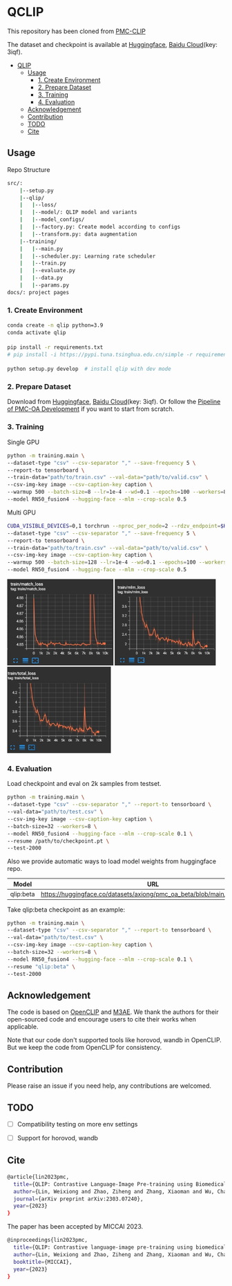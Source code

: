 # QCLIP

This repository has been cloned from [PMC-CLIP](https://github.com/WeixiongLin/PMC-CLIP)

The dataset and checkpoint is available at [Huggingface](https://huggingface.co/datasets/axiong/pmc-oa), [Baidu Cloud](https://pan.baidu.com/s/1mD51oOYbIOqDJSeiPNaCCg)(key: 3iqf).


- [QLIP](#QLIP)
  - [Usage](#usage)
    - [1. Create Environment](#1-create-environment)
    - [2. Prepare Dataset](#2-prepare-dataset)
    - [3. Training](#3-training)
    - [4. Evaluation](#4-evaluation)
  - [Acknowledgement](#acknowledgement)
  - [Contribution](#contribution)
  - [TODO](#todo)
  - [Cite](#cite)

## Usage

Repo Structure
```bash
src/:
    |--setup.py
    |--qlip/
    |   |--loss/
    |   |--model/: QLIP model and variants
    |   |--model_configs/
    |   |--factory.py: Create model according to configs
    |   |--transform.py: data augmentation
    |--training/
    |   |--main.py
    |   |--scheduler.py: Learning rate scheduler
    |   |--train.py
    |   |--evaluate.py
    |   |--data.py
    |   |--params.py
docs/: project pages
```

### 1. Create Environment

```bash
conda create -n qlip python=3.9
conda activate qlip

pip install -r requirements.txt
# pip install -i https://pypi.tuna.tsinghua.edu.cn/simple -r requirements.txt

python setup.py develop  # install qlip with dev mode
```

### 2. Prepare Dataset

Download from [Huggingface](https://huggingface.co/datasets/axiong/pmc-oa), [Baidu Cloud](https://pan.baidu.com/s/1mD51oOYbIOqDJSeiPNaCCg)(key: 3iqf).
Or follow the [Pipeline of PMC-OA Development](https://github.com/WeixiongLin/Build-PMC-OA) if you want to start from scratch.


### 3. Training

Single GPU
```bash
python -m training.main \
--dataset-type "csv" --csv-separator "," --save-frequency 5 \
--report-to tensorboard \
--train-data="path/to/train.csv" --val-data="path/to/valid.csv" \
--csv-img-key image --csv-caption-key caption \
--warmup 500 --batch-size=8 --lr=1e-4 --wd=0.1 --epochs=100 --workers=8 \
--model RN50_fusion4 --hugging-face --mlm --crop-scale 0.5
```

Multi GPU
```bash
CUDA_VISIBLE_DEVICES=0,1 torchrun --nproc_per_node=2 --rdzv_endpoint=$HOSTE_NODE_ADDR -m training.main \
--dataset-type "csv" --csv-separator "," --save-frequency 5 \
--report-to tensorboard \
--train-data="path/to/train.csv" --val-data="path/to/valid.csv" \
--csv-img-key image --csv-caption-key caption \
--warmup 500 --batch-size=128 --lr=1e-4 --wd=0.1 --epochs=100 --workers=8 \
--model RN50_fusion4 --hugging-face --mlm --crop-scale 0.5
```

<div class="third">
  <img src="docs/resources/match_loss.jpg" style="height:200px">
  <img src="docs/resources/mlm_loss.jpg" style="height:200px">
  <img src="docs/resources/total_loss.jpg" style="height:200px">
</div>


### 4. Evaluation
Load checkpoint and eval on 2k samples from testset.

```bash
python -m training.main \
--dataset-type "csv" --csv-separator "," --report-to tensorboard \
--val-data="path/to/test.csv" \
--csv-img-key image --csv-caption-key caption \
--batch-size=32 --workers=8 \
--model RN50_fusion4 --hugging-face --mlm --crop-scale 0.1 \
--resume /path/to/checkpoint.pt \
--test-2000
```

Also we provide automatic ways to load model weights from huggingface repo.

| Model | URL |
| --- | --- |
| qlip:beta | https://huggingface.co/datasets/axiong/pmc_oa_beta/blob/main/checkpoint.pt |


Take qlip:beta checkpoint as an example:
```bash
python -m training.main \
--dataset-type "csv" --csv-separator "," --report-to tensorboard \
--val-data="path/to/test.csv" \
--csv-img-key image --csv-caption-key caption \
--batch-size=32 --workers=8 \
--model RN50_fusion4 --hugging-face --mlm --crop-scale 0.1 \
--resume "qlip:beta" \
--test-2000
```


## Acknowledgement
The code is based on [OpenCLIP](https://github.com/mlfoundations/open_clip) and [M3AE](https://github.com/zhjohnchan/M3AE). We thank the authors for their open-sourced code and encourage users to cite their works when applicable.

Note that our code don't supported tools like horovod, wandb in OpenCLIP. But we keep the code from OpenCLIP for consistency.

## Contribution
Please raise an issue if you need help, any contributions are welcomed.

## TODO

* [ ] Compatibility testing on more env settings
* [ ] Support for horovod, wandb


## Cite
```bash
@article{lin2023pmc,
  title={QLIP: Contrastive Language-Image Pre-training using Biomedical Documents},
  author={Lin, Weixiong and Zhao, Ziheng and Zhang, Xiaoman and Wu, Chaoyi and Zhang, Ya and Wang, Yanfeng and Xie, Weidi},
  journal={arXiv preprint arXiv:2303.07240},
  year={2023}
}
```

The paper has been accepted by MICCAI 2023.
```bash
@inproceedings{lin2023pmc,
  title={QLIP: Contrastive language-image pre-training using biomedical documents},
  author={Lin, Weixiong and Zhao, Ziheng and Zhang, Xiaoman and Wu, Chaoyi and Zhang, Ya and Wang, Yanfeng and Xie, Weidi},
  booktitle={MICCAI},
  year={2023}
}
```

